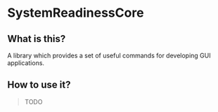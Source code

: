 # SystemReadinessCore

## What is this?
A library which provides a set of useful commands for developing GUI applications.

## How to use it?
> TODO
